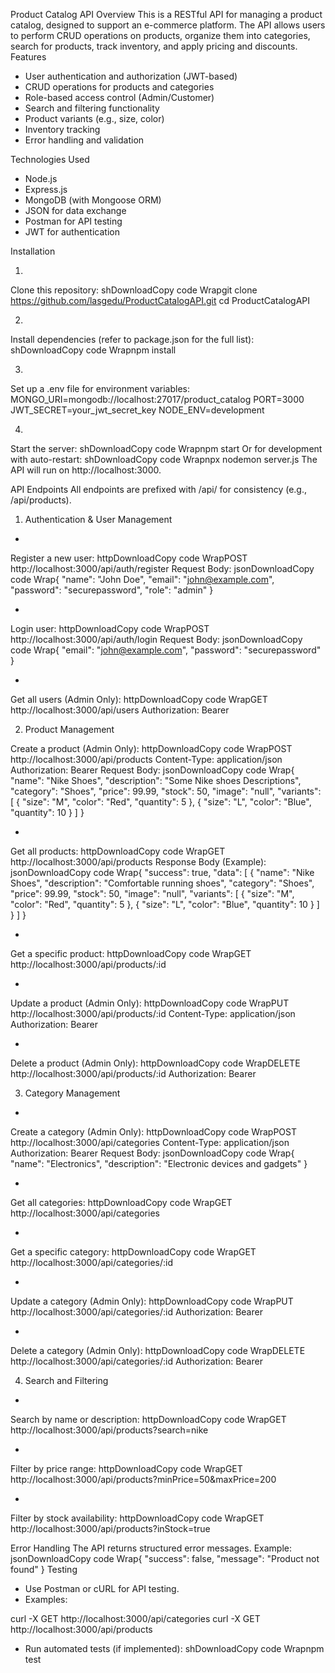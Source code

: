 Product Catalog API
Overview
This is a RESTful API for managing a product catalog, designed to support an e-commerce platform. The API allows users to perform CRUD operations on products, organize them into categories, search for products, track inventory, and apply pricing and discounts.
Features

* User authentication and authorization (JWT-based)
* CRUD operations for products and categories
* Role-based access control (Admin/Customer)
* Search and filtering functionality
* Product variants (e.g., size, color)
* Inventory tracking
* Error handling and validation

Technologies Used

* Node.js
* Express.js
* MongoDB (with Mongoose ORM)
* JSON for data exchange
* Postman for API testing
* JWT for authentication

Installation

1. 
Clone this repository:
shDownloadCopy code Wrapgit clone https://github.com/lasgedu/ProductCatalogAPI.git
cd ProductCatalogAPI

2. 
Install dependencies (refer to package.json for the full list):
shDownloadCopy code Wrapnpm install

3. 
Set up a .env file for environment variables:
MONGO_URI=mongodb://localhost:27017/product_catalog
PORT=3000
JWT_SECRET=your_jwt_secret_key
NODE_ENV=development


4. 
Start the server:
shDownloadCopy code Wrapnpm start
Or for development with auto-restart:
shDownloadCopy code Wrapnpx nodemon server.js
The API will run on http://localhost:3000.


API Endpoints
All endpoints are prefixed with /api/ for consistency (e.g., /api/products).
1. Authentication & User Management

* 
Register a new user:
httpDownloadCopy code WrapPOST http://localhost:3000/api/auth/register
Request Body:
jsonDownloadCopy code Wrap{
  "name": "John Doe",
  "email": "john@example.com",
  "password": "securepassword",
  "role": "admin"
}

* 
Login user:
httpDownloadCopy code WrapPOST http://localhost:3000/api/auth/login
Request Body:
jsonDownloadCopy code Wrap{
  "email": "john@example.com",
  "password": "securepassword"
}

* 
Get all users (Admin Only):
httpDownloadCopy code WrapGET http://localhost:3000/api/users
Authorization: Bearer <jwt-token>


2. Product Management


Create a product (Admin Only):
httpDownloadCopy code WrapPOST http://localhost:3000/api/products
Content-Type: application/json
Authorization: Bearer <jwt-token>
Request Body:
jsonDownloadCopy code Wrap{
  "name": "Nike Shoes",
  "description": "Some Nike shoes Descriptions",
  "category": "Shoes",
  "price": 99.99,
  "stock": 50,
  "image": "null",
  "variants": [
      { "size": "M", "color": "Red", "quantity": 5 },
      { "size": "L", "color": "Blue", "quantity": 10 }
  ]
}

* 
Get all products:
httpDownloadCopy code WrapGET http://localhost:3000/api/products
Response Body (Example):
jsonDownloadCopy code Wrap{
  "success": true,
  "data": [
    {
      "name": "Nike Shoes",
      "description": "Comfortable running shoes",
      "category": "Shoes",
      "price": 99.99,
      "stock": 50,
      "image": "null",
      "variants": [
        { "size": "M", "color": "Red", "quantity": 5 },
        { "size": "L", "color": "Blue", "quantity": 10 }
      ]
    }
  ]
}

* 
Get a specific product:
httpDownloadCopy code WrapGET http://localhost:3000/api/products/:id

* 
Update a product (Admin Only):
httpDownloadCopy code WrapPUT http://localhost:3000/api/products/:id
Content-Type: application/json
Authorization: Bearer <jwt-token>

* 
Delete a product (Admin Only):
httpDownloadCopy code WrapDELETE http://localhost:3000/api/products/:id
Authorization: Bearer <jwt-token>


3. Category Management

* 
Create a category (Admin Only):
httpDownloadCopy code WrapPOST http://localhost:3000/api/categories
Content-Type: application/json
Authorization: Bearer <jwt-token>
Request Body:
jsonDownloadCopy code Wrap{
  "name": "Electronics",
  "description": "Electronic devices and gadgets"
}

* 
Get all categories:
httpDownloadCopy code WrapGET http://localhost:3000/api/categories

* 
Get a specific category:
httpDownloadCopy code WrapGET http://localhost:3000/api/categories/:id

* 
Update a category (Admin Only):
httpDownloadCopy code WrapPUT http://localhost:3000/api/categories/:id
Authorization: Bearer <jwt-token>

* 
Delete a category (Admin Only):
httpDownloadCopy code WrapDELETE http://localhost:3000/api/categories/:id
Authorization: Bearer <jwt-token>


4. Search and Filtering

* 
Search by name or description:
httpDownloadCopy code WrapGET http://localhost:3000/api/products?search=nike

* 
Filter by price range:
httpDownloadCopy code WrapGET http://localhost:3000/api/products?minPrice=50&maxPrice=200

* 
Filter by stock availability:
httpDownloadCopy code WrapGET http://localhost:3000/api/products?inStock=true


Error Handling
The API returns structured error messages. Example:
jsonDownloadCopy code Wrap{
  "success": false,
  "message": "Product not found"
}
Testing

* Use Postman or cURL for API testing.
* Examples:

curl -X GET http://localhost:3000/api/categories
curl -X GET http://localhost:3000/api/products


* Run automated tests (if implemented):
shDownloadCopy code Wrapnpm test
